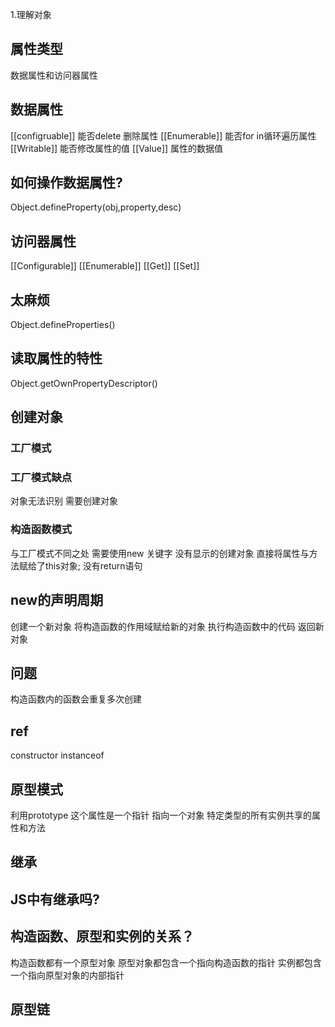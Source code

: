 1.理解对象


## 属性类型
数据属性和访问器属性

## 数据属性
[[configruable]] 能否delete 删除属性
[[Enumerable]] 能否for in循环遍历属性
[[Writable]] 能否修改属性的值
[[Value]] 属性的数据值

## 如何操作数据属性?
Object.defineProperty(obj,property,desc)

## 访问器属性
[[Configurable]]
[[Enumerable]]
[[Get]]
[[Set]]

## 太麻烦
Object.defineProperties()

## 读取属性的特性
Object.getOwnPropertyDescriptor()

## 创建对象

### 工厂模式

### 工厂模式缺点
对象无法识别
需要创建对象

### 构造函数模式
与工厂模式不同之处
需要使用new 关键字
没有显示的创建对象
直接将属性与方法赋给了this对象;
没有return语句

## new的声明周期
创建一个新对象
将构造函数的作用域赋给新的对象
执行构造函数中的代码
返回新对象

## 问题
构造函数内的函数会重复多次创建

## ref
constructor
instanceof

## 原型模式
利用prototype
这个属性是一个指针
指向一个对象
特定类型的所有实例共享的属性和方法


## 继承

## JS中有继承吗?

## 构造函数、原型和实例的关系？

构造函数都有一个原型对象
原型对象都包含一个指向构造函数的指针
实例都包含一个指向原型对象的内部指针

## 原型链



